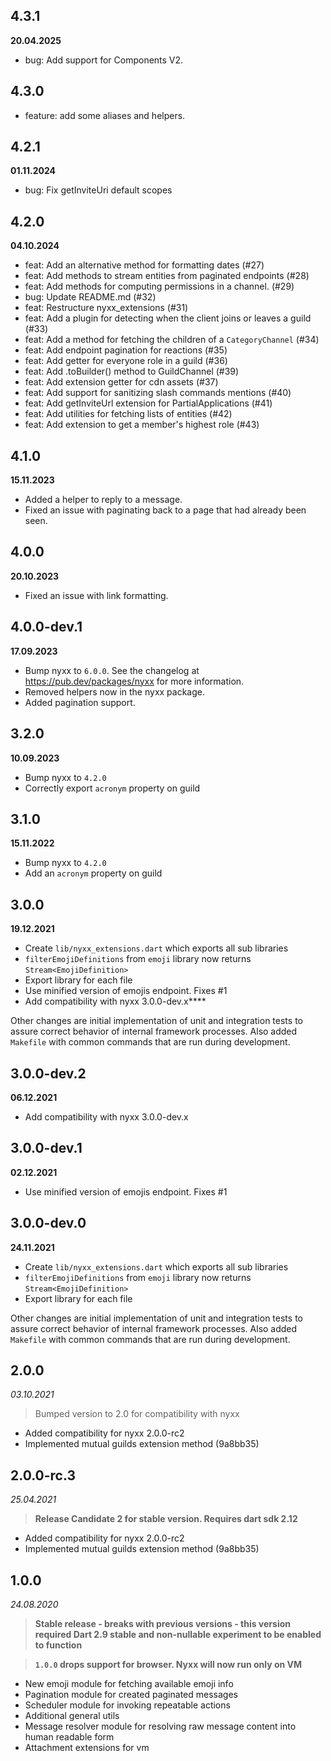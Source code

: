 ## 4.3.1
__20.04.2025__
- bug: Add support for Components V2.

## 4.3.0
- feature: add some aliases and helpers.

## 4.2.1
__01.11.2024__

- bug: Fix getInviteUri default scopes

## 4.2.0
__04.10.2024__

- feat: Add an alternative method for formatting dates (#27)
- feat: Add methods to stream entities from paginated endpoints (#28)
- feat: Add methods for computing permissions in a channel. (#29)
- bug: Update README.md (#32)
- feat: Restructure nyxx_extensions (#31)
- feat: Add a plugin for detecting when the client joins or leaves a guild (#33)
- feat: Add a method for fetching the children of a `CategoryChannel` (#34)
- feat: Add endpoint pagination for reactions (#35)
- feat: Add getter for everyone role in a guild (#36)
- feat: Add .toBuilder() method to GuildChannel (#39)
- feat: Add extension getter for cdn assets (#37)
- feat: Add support for sanitizing slash commands mentions (#40)
- feat: Add getInviteUrl extension for PartialApplications (#41)
- feat: Add utilities for fetching lists of entities (#42)
- feat: Add extension to get a member's highest role (#43)

## 4.1.0
__15.11.2023__

- Added a helper to reply to a message.
- Fixed an issue with paginating back to a page that had already been seen.

## 4.0.0
__20.10.2023__

- Fixed an issue with link formatting.

## 4.0.0-dev.1
__17.09.2023__

- Bump nyxx to `6.0.0`. See the changelog at https://pub.dev/packages/nyxx for more information.
- Removed helpers now in the nyxx package.
- Added pagination support.

## 3.2.0
__10.09.2023__

- Bump nyxx to `4.2.0`
- Correctly export `acronym` property on guild

## 3.1.0
__15.11.2022__

- Bump nyxx to `4.2.0`
- Add an `acronym` property on guild

## 3.0.0
__19.12.2021__

- Create `lib/nyxx_extensions.dart` which exports all sub libraries
- `filterEmojiDefinitions` from `emoji` library now returns `Stream<EmojiDefinition>`
- Export library for each file
- Use minified version of emojis endpoint. Fixes #1
- Add compatibility with nyxx 3.0.0-dev.x****

Other changes are initial implementation of unit and integration tests to assure correct behavior of internal framework
processes. Also added `Makefile` with common commands that are run during development.

## 3.0.0-dev.2
__06.12.2021__

- Add compatibility with nyxx 3.0.0-dev.x

## 3.0.0-dev.1
__02.12.2021__

- Use minified version of emojis endpoint. Fixes #1

## 3.0.0-dev.0
__24.11.2021__

- Create `lib/nyxx_extensions.dart` which exports all sub libraries
- `filterEmojiDefinitions` from `emoji` library now returns `Stream<EmojiDefinition>`
- Export library for each file

Other changes are initial implementation of unit and integration tests to assure correct behavior of internal framework
processes. Also added `Makefile` with common commands that are run during development.

## 2.0.0
_03.10.2021_

> Bumped version to 2.0 for compatibility with nyxx

- Added compatibility for nyxx 2.0.0-rc2
- Implemented mutual guilds extension method (9a8bb35)

## 2.0.0-rc.3
_25.04.2021_

> **Release Candidate 2 for stable version. Requires dart sdk 2.12**

 - Added compatibility for nyxx 2.0.0-rc2
 - Implemented mutual guilds extension method (9a8bb35)

## 1.0.0
_24.08.2020_

> **Stable release - breaks with previous versions - this version required Dart 2.9 stable and non-nullable experiment to be enabled to function**

> **`1.0.0` drops support for browser. Nyxx will now run only on VM**

 - New emoji module for fetching available emoji info 
 - Pagination module for created paginated messages
 - Scheduler module for invoking repeatable actions
 - Additional general utils
 - Message resolver module for resolving raw message content into human readable form
 - Attachment extensions for vm
